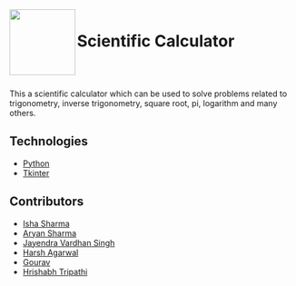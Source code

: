 <img align="left" width="116" height="116" src="logo/logo.png" />

# Scientific Calculator

<br/>
<br/>

This a scientific calculator which can be used to solve problems related to trigonometry, inverse trigonometry, square root, pi, logarithm and many others.


## Technologies

* [Python](#)
* [Tkinter](#)

## Contributors

* [Isha Sharma](https://github.com/ishyyyy)
* [Aryan Sharma](https://github.com/aryan1224)
* [Jayendra Vardhan Singh](https://github.com/jayendra-587)
* [Harsh Agarwal](https://github.com/Harshagarwal52)
* [Gourav](#)
* [Hrishabh Tripathi](#)

